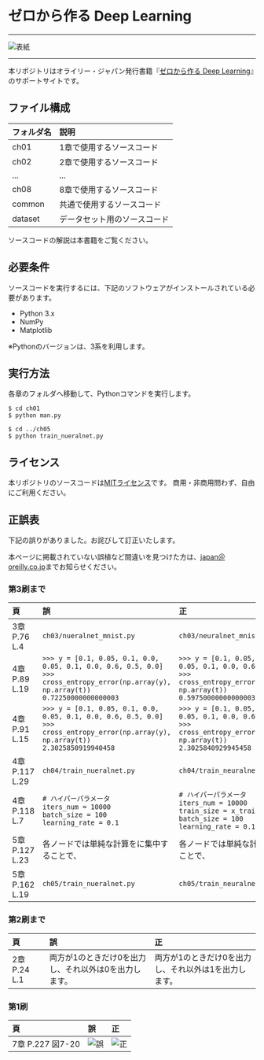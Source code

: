 # ゼロから作る Deep Learning

---

![表紙](https://raw.githubusercontent.com/oreilly-japan/deep-learning-from-scratch/images/deep-learning-from-scratch.png)

---

本リポジトリはオライリー・ジャパン発行書籍『[ゼロから作る Deep Learning](http://www.oreilly.co.jp/books/9784873117584/)』のサポートサイトです。

## ファイル構成

|フォルダ名 |説明                         |
|:--        |:--                          |
|ch01       |1章で使用するソースコード    |
|ch02       |2章で使用するソースコード    |
|...        |...                          |
|ch08       |8章で使用するソースコード    |
|common     |共通で使用するソースコード   |
|dataset    |データセット用のソースコード |


ソースコードの解説は本書籍をご覧ください。

## 必要条件
ソースコードを実行するには、下記のソフトウェアがインストールされている必要があります。

* Python 3.x
* NumPy
* Matplotlib

※Pythonのバージョンは、3系を利用します。

## 実行方法

各章のフォルダへ移動して、Pythonコマンドを実行します。

```
$ cd ch01
$ python man.py

$ cd ../ch05
$ python train_nueralnet.py
```

## ライセンス

本リポジトリのソースコードは[MITライセンス](http://www.opensource.org/licenses/MIT)です。
商用・非商用問わず、自由にご利用ください。

## 正誤表

下記の誤りがありました。お詫びして訂正いたします。

本ページに掲載されていない誤植など間違いを見つけた方は、[japan＠oreilly.co.jp](<mailto:japan＠oreilly.co.jp>)までお知らせください。

### 第3刷まで

|頁           |誤  |正  |
|:--          |:-- |:-- |
|3章 P.76 L.4   |`ch03/nueralnet_mnist.py` |`ch03/neuralnet_mnist.py` |
|4章 P.89 L.19  |`>>> y = [0.1, 0.05, 0.1, 0.0, 0.05, 0.1, 0.0, 0.6, 0.5, 0.0]`<br>`>>> cross_entropy_error(np.array(y), np.array(t))`<br>`0.72250000000000003` |`>>> y = [0.1, 0.05, 0.1, 0.0, 0.05, 0.1, 0.0, 0.6, 0.0, 0.0]`<br>`>>> cross_entropy_error(np.array(y), np.array(t))`<br>`0.59750000000000003` |
|4章 P.91 L.15  |`>>> y = [0.1, 0.05, 0.1, 0.0, 0.05, 0.1, 0.0, 0.6, 0.5, 0.0]`<br>`>>> cross_entropy_error(np.array(y), np.array(t))`<br>`2.3025850919940458` |`>>> y = [0.1, 0.05, 0.1, 0.0, 0.05, 0.1, 0.0, 0.6, 0.0, 0.0]`<br>`>>> cross_entropy_error(np.array(y), np.array(t))`<br>`2.3025840929945458` |
|4章 P.117 L.29 |`ch04/train_nueralnet.py` |`ch04/train_neuralnet.py` |
|4章 P.118 L.7  |`# ハイパーパラメータ`<br>`iters_num = 10000`<br>`batch_size = 100`<br>`learning_rate = 0.1` |`# ハイパーパラメータ`<br>`iters_num = 10000`<br>`train_size = x_train.shape[0]`<br>`batch_size = 100`<br>`learning_rate = 0.1` |
|5章 P.127 L.23 |各ノードでは単純な計算をに集中することで、 |各ノードでは単純な計算に集中することで、 |
|5章 P.162 L.19 |`ch05/train_nueralnet.py` |`ch05/train_neuralnet.py` |

### 第2刷まで

|頁           |誤  |正  |
|:--          |:-- |:-- |
|2章 P.24 L.1 |両方が1のときだけ0を出力し、それ以外は0を出力します。 |両方が1のときだけ0を出力し、それ以外は1を出力します。 |

### 第1刷

|頁               |誤  |正  |
|:--              |:-- |:-- |
|7章 P.227 図7-20 |<img src="https://raw.githubusercontent.com/oreilly-japan/deep-learning-from-scratch/images/fig07_20-old.png" alt="誤"> | <img src="https://raw.githubusercontent.com/oreilly-japan/deep-learning-from-scratch/images/fig07_20-new.png" alt="正"> |

